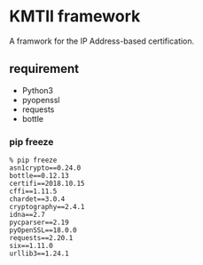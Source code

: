 KMTII framework
===============

A framwork for the IP Address-based certification.

## requirement

- Python3
- pyopenssl
- requests
- bottle

### pip freeze

    % pip freeze
    asn1crypto==0.24.0
    bottle==0.12.13
    certifi==2018.10.15
    cffi==1.11.5
    chardet==3.0.4
    cryptography==2.4.1
    idna==2.7
    pycparser==2.19
    pyOpenSSL==18.0.0
    requests==2.20.1
    six==1.11.0
    urllib3==1.24.1

